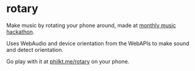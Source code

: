 # rotary
Make music by rotating your phone around, made at [monthly music hackathon](http://monthlymusichackathon.org).

Uses WebAudio and device orientation from the WebAPIs to make sound and detect orientation.

Go play with it at [philkt.me/rotary](http://philkt.me/rotary) on your phone.
